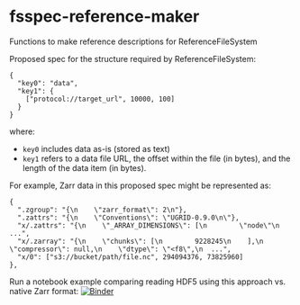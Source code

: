 # fsspec-reference-maker
Functions to make reference descriptions for ReferenceFileSystem


Proposed spec for the structure required by ReferenceFileSystem:

```
{
  "key0": "data",
  "key1": {
    ["protocol://target_url", 10000, 100]
  }
}
```
where:
* `key0` includes data as-is (stored as text)
* `key1` refers to a data file URL, the offset within the file (in bytes), and the length of the data item (in bytes).

For example, Zarr data in this proposed spec might be represented as:

```
{
  ".zgroup": "{\n    \"zarr_format\": 2\n"},
  ".zattrs": "{\n    \"Conventions\": \"UGRID-0.9.0\n\"},
  "x/.zattrs": "{\n    \"_ARRAY_DIMENSIONS\": [\n        \"node\"\n ...",
  "x/.zarray": "{\n    \"chunks\": [\n        9228245\n    ],\n    \"compressor\": null,\n    \"dtype\": \"<f8\",\n  ...",
  "x/0": ["s3://bucket/path/file.nc", 294094376, 73825960]
},
```


Run a notebook example comparing reading HDF5 using this approach vs. native Zarr format:
[![Binder](https://aws-uswest2-binder.pangeo.io/badge_logo.svg)](https://aws-uswest2-binder.pangeo.io/v2/gh/rsignell-usgs/fsspec-reference-maker/example?filepath=examples%2Fike_intake.ipynb)
